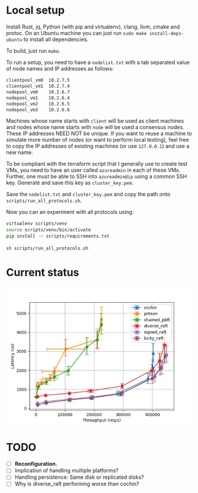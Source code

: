 # Local setup

Install Rust, jq, Python (with pip and virtualenv), clang, llvm, cmake and protoc.
On an Ubuntu machine you can just run `sudo make install-deps-ubuntu` to install all dependencies.

To build, just run `make`.

To run a setup, you need to have a `nodelist.txt` with a tab separated value of node names and IP addresses as follows:
```tsv
clientpool_vm0  10.2.7.5
clientpool_vm1  10.2.7.4
nodepool_vm0    10.2.6.7
nodepool_vm1    10.2.6.4
nodepool_vm2    10.2.6.5
nodepool_vm3    10.2.6.6
```

Machines whose name starts with `client` will be used as client machines and nodes whose name starts with `node` will be used a consensus nodes.
These IP addresses NEED NOT be unique.
If you want to reuse a machine to simulate more number of nodes (or want to perform local testing),
feel free to copy the IP addresses of existing machines (or use `127.0.0.1`) and use a new name.

To be compliant with the terraform script that I generally use to create test VMs,
you need to have an user called `azureadmin` in each of these VMs.
Further, one must be able to SSH into `azureadmin@ip` using a common SSH key.
Generate and save this key as `cluster_key.pem`.

Save the `nodelist.txt` and `cluster_key.pem` and copy the path onto `scripts/run_all_protocols.sh`.

Now you can an experiment with all protocols using:

```bash
virtualenv scripts/venv
source scripts/venv/bin/activate
pip install -r scripts/requirements.txt

sh scripts/run_all_protocols.sh
```

# Current status

![Performance of Cochin wrt other protocols; Non-TEE and LAN setup](perf.png)


# TODO

- [ ] **Reconfiguration.**
- [ ] Implication of handling multiple platforms?
- [ ] Handling persistence: Same disk or replicated disks?
- [ ] Why is diverse_raft performing worse than cochin?